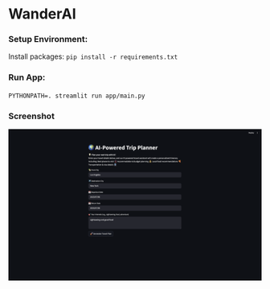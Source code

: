 # WanderAI

### Setup Environment:       
  Install packages:
  `pip install -r requirements.txt`

### Run App:
  `PYTHONPATH=. streamlit run app/main.py`

### Screenshot
  ![WanderAI Screenshot](images/screenshot.png)
